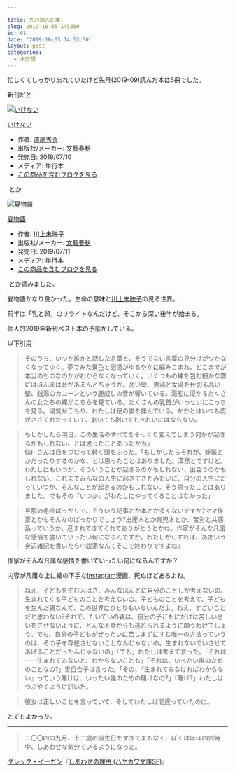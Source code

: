 ```yaml
---

title: 先月読んだ本
slug: 2019-10-05-145350
id: 61
date: '2019-10-05 14:53:50'
layout: post
categories:
  - 未分類
---
```


忙しくてしっかり忘れていたけど先月(2019-09)読んだ本は5冊でした。

新刊だと



[![いけない](https://images-fe.ssl-images-amazon.com/images/I/51d9MqPUCsL._SL300_.jpg "いけない")](http://www.amazon.co.jp/exec/obidos/ASIN/4163910514/peipeipe-22/)



[いけない](http://www.amazon.co.jp/exec/obidos/ASIN/4163910514/peipeipe-22/)

*   作者: [道尾秀介](http://d.hatena.ne.jp/keyword/%C6%BB%C8%F8%BD%A8%B2%F0)
*   出版社/メーカー: [文藝春秋](http://d.hatena.ne.jp/keyword/%CA%B8%E9%BA%BD%D5%BD%A9)
*   発売日: 2019/07/10
*   メディア: 単行本
*   [この商品を含むブログを見る](http://d.hatena.ne.jp/asin/4163910514/peipeipe-22)







 とか



[![夏物語](https://images-fe.ssl-images-amazon.com/images/I/41f0SluHC7L._SL300_.jpg "夏物語")](http://www.amazon.co.jp/exec/obidos/ASIN/4163910549/peipeipe-22/)



[夏物語](http://www.amazon.co.jp/exec/obidos/ASIN/4163910549/peipeipe-22/)

*   作者: [川上未映子](http://d.hatena.ne.jp/keyword/%C0%EE%BE%E5%CC%A4%B1%C7%BB%D2)
*   出版社/メーカー: [文藝春秋](http://d.hatena.ne.jp/keyword/%CA%B8%E9%BA%BD%D5%BD%A9)
*   発売日: 2019/07/11
*   メディア: 単行本
*   [この商品を含むブログを見る](http://d.hatena.ne.jp/asin/4163910549/peipeipe-22)







 とか読みました。

夏物語かなり良かった。生命の意味と[川上未映子](http://d.hatena.ne.jp/keyword/%C0%EE%BE%E5%CC%A4%B1%C7%BB%D2)の見る世界。

前半は「乳と卵」のリライトなんだけど、そこから深い後半が始まる。

個人的2019年新刊ベスト本の予感がしている。

以下引用

> そのうち、いつか誰かと話した言葉と、そうでない言葉の見分けがつかなくなってゆく。夢でみた景色と記憶がゆるやかに編みこまれ、どこまでが本当のものなのかがわからなくなっていく。いくつもの裸を包む細かな霧にはほんまは音があるんとちゃうか。高い壁、男湯と女湯を仕切る高い壁、銭湯のカコーンという鹿威しの音が響いている。湯船に浸かるたくさんの女たちの裸がこちらを見ている。たくさんの乳首がいっせいにこっちを見る。湯気がこもり、わたしは足の裏を揉んでいる。かかとはいつも皮がささくれだっていて、剥いても剥いてもきれいにはならない。

> もしかしたら明日、この生活のすべてをそっくり変えてしまう何かが起きるかもしれない、とは思ったことあったかも」  
> 仙川さんは目をつむって軽く頭をふった。「もしかしたらそれが、妊娠とかだったりするのかな、とは思ったことはありました。漠然とですけど。わたしにもいつか、そういうことが起きるのかもしれない、出会うのかもしれない、これまでみんなの人生に起きてきたみたいに、自分の人生にだっていつか、そんなことが起きるのかもしれない。そう思ったことはありました。でもその『いつか』がわたしにやってくることはなかった」

> 旦那の愚痴ばっかりで。そういう記事とか本とか多くないですか?ママ作家とかもそんなのばっかりでしょう?出産本とか育児本とか、苦労と共感系っていうか。産まれてきてくれてありがとうとかね。作家がそんな凡庸な感情を書いていったい何になるんですか。わたしからすれば、ああいう身辺雑記を書いたら小説家なんてそこで終わりですよね」

作家がそんな凡庸な感情を書いていったい何になるんですか？

内容が凡庸な上に絵の下手な[Instagram](http://d.hatena.ne.jp/keyword/Instagram)漫画、死ぬほどあるよね。 

> ねえ、子どもを生む人はさ、みんなほんとに自分のことしか考えないの。生まれてくる子どものことを考えないの。子どものことを考えて、子どもを生んだ親なんて、この世界にひとりもいないんだよ。ねえ、すごいことだと思わない?それで、たいていの親は、自分の子どもにだけは苦しい思いをさせないように、どんな不幸からも逃れられるように願うわけでしょう。でも、自分の子どもがぜったいに苦しまずにすむ唯一の方法っていうのは、その子を存在させないことなんじゃないの。生まれないでいさせてあげることだったんじゃないの」「でも」わたしは考えて言った。「それは――生まれてみないと、わからないことも」「それは、いったい誰のためのことなの?」善百合子は言った。「その、『生まれてみなければわからない』っていう賭けは、いったい誰のための賭けなの?」「賭け?」わたしはつぶやくように訊いた。

> 彼女は正しいことを言っていて、そしてわたしは間違っていたのに。

とてもよかった。

* * *

> 二〇〇四の九月、十二歳の誕生日をすぎてまもなく、ぼくはほぼ四六時中、しあわせな気分でいるようになった。

[グレッグ・イーガン](http://d.hatena.ne.jp/keyword/%A5%B0%A5%EC%A5%C3%A5%B0%A1%A6%A5%A4%A1%BC%A5%AC%A5%F3)『[しあわせの理由 (ハヤカワ文庫SF)](https://amzn.to/358LlJH)』